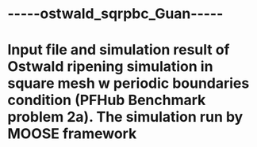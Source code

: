# -----ostwald_sqrpbc_Guan-----

# Input file and simulation result of Ostwald ripening simulation in square mesh w periodic boundaries condition (PFHub Benchmark problem 2a). The simulation run by MOOSE framework
